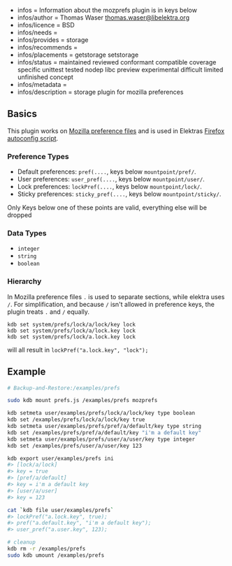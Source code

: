 - infos = Information about the mozprefs plugin is in keys below
- infos/author = Thomas Waser <thomas.waser@libelektra.org>
- infos/licence = BSD
- infos/needs =
- infos/provides = storage
- infos/recommends =
- infos/placements = getstorage setstorage
- infos/status = maintained reviewed conformant compatible coverage specific unittest tested nodep libc preview experimental difficult limited unfinished concept
- infos/metadata =
- infos/description = storage plugin for mozilla preferences

## Basics ##

This plugin works on [Mozilla preference files](https://developer.mozilla.org/en-US/docs/Mozilla/Preferences/A_brief_guide_to_Mozilla_preferences)
and is used in Elektras [Firefox autoconfig script](autoconfig/README.md).

### Preference Types ###

- Default preferences: `pref(....`, keys below `mountpoint/pref/`.
- User preferences: `user_pref(....`, keys below `mountpoint/user/`.
- Lock preferences: `lockPref(....`, keys below `mountpoint/lock/`.
- Sticky preferences: `sticky_pref(....`, keys below `mountpoint/sticky/`.

Only Keys below one of these points are valid, everything else will be dropped

### Data Types ###

- `integer`
- `string`
- `boolean`

### Hierarchy ###

In Mozilla preference files `.` is used to separate sections, while elektra uses `/`. For simplification, and because `/` isn't allowed in preference keys, the plugin treats `.` and `/` equally. 

    kdb set system/prefs/lock/a/lock/key lock
    kdb set system/prefs/lock/a/lock.key lock
    kdb set system/prefs/lock/a.lock.key lock

will all result in `lockPref("a.lock.key", "lock");`

## Example ##
```sh
# Backup-and-Restore:/examples/prefs

sudo kdb mount prefs.js /examples/prefs mozprefs

kdb setmeta user/examples/prefs/lock/a/lock/key type boolean
kdb set /examples/prefs/lock/a/lock/key true
kdb setmeta user/examples/prefs/pref/a/default/key type string
kdb set /examples/prefs/pref/a/default/key "i'm a default key"
kdb setmeta user/examples/prefs/user/a/user/key type integer
kdb set /examples/prefs/user/a/user/key 123

kdb export user/examples/prefs ini
#> [lock/a/lock]
#> key = true
#> [pref/a/default]
#> key = i'm a default key
#> [user/a/user]
#> key = 123

cat `kdb file user/examples/prefs`
#> lockPref("a.lock.key", true);
#> pref("a.default.key", "i'm a default key");
#> user_pref("a.user.key", 123);

# cleanup
kdb rm -r /examples/prefs
sudo kdb umount /examples/prefs
```
